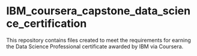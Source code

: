 # IBM_coursera_capstone_data_science_certification
This repository contains files created to meet the requirements for earning the Data Science Professional certificate awarded by IBM via Coursera.
